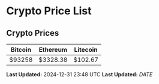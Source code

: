 # Crypto Price List

## Crypto Prices
| Bitcoin | Ethereum | Litecoin |
| ------- | -------- | -------- |
| $93258 | $3328.38 | $102.67 |
**Last Updated:** 2024-12-31 23:48 UTC
**Last Updated:** $DATE$
